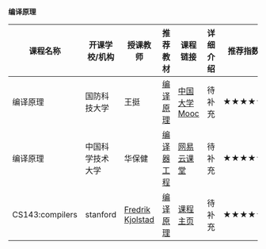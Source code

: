 





**编译原理**

| 课程名称        | 开课学校/机构    | 授课教师                                         | 推荐教材                                               | 课程链接                                                     | 详细介绍 | 推荐指数 |
| --------------- | ---------------- | ------------------------------------------------ | ------------------------------------------------------ | ------------------------------------------------------------ | -------- | -------- |
| 编译原理        | 国防科技大学     | 王挺                                             | [编译原理](https://book.douban.com/subject/3296317/)   | [中国大学Mooc](https://www.icourse163.org/course/NUDT-1003101005) | 待补充   | ★★★★★    |
| 编译原理        | 中国科学技术大学 | 华保健                                           | [编译器工程](https://book.douban.com/subject/1707040/) | [网易云课堂](https://mooc.study.163.com/course/1000002001?_trace_c_p_k2_=ba8afa7aebe44d21ba86fa1b6649b468#/info) | 待补充   | ★★★★★    |
| CS143:compilers | stanford         | [Fredrik Kjolstad](mailto:kjolstad@stanford.edu) | [编译原理](https://book.douban.com/subject/3296317/)   | [课程主页](http://web.stanford.edu/class/cs143/)             | 待补充   | ★★★★★    |